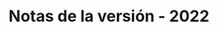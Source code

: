 ﻿---
title: Notas de la versión - 2022
type: docs
weight: 9
url: /es/nodejsjava/release-notes/2022/
---
